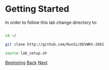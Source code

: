 # Getting Started

In order to follow this lab change directory to:

```bash

cd ~/

git clone http://github.com/RunSi/DEVWKS-2601

source lab_setup.sh


```



[Beginning](../README.md)   [Back](../README.md)  [Next](./step2.md)

